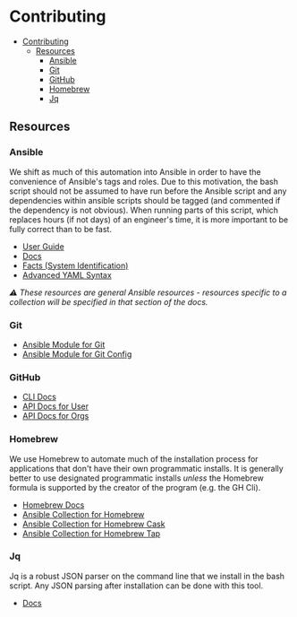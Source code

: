 # Contributing

- [Contributing](#contributing)
  - [Resources](#resources)
    - [Ansible](#ansible)
    - [Git](#git)
    - [GitHub](#github)
    - [Homebrew](#homebrew)
    - [Jq](#jq)

## Resources

### Ansible

We shift as much of this automation into Ansible in order to have the convenience of Ansible's tags and roles.  Due to this motivation, the bash script should not be assumed to have run before the Ansible script and any dependencies within ansible scripts should be tagged (and commented if the dependency is not obvious).  When running parts of this script, which replaces hours (if not days) of an engineer's time, it is more important to be fully correct than to be fast.

- [User Guide](https://docs.ansible.com/ansible/latest/user_guide/index.html)
- [Docs](https://docs.ansible.com/ansible/latest/index.html)
- [Facts (System Identification)](https://docs.ansible.com/ansible/latest/user_guide/playbooks_vars_facts.html)
- [Advanced YAML Syntax](https://docs.ansible.com/ansible/latest/user_guide/playbooks_advanced_syntax.html)

_:warning: These resources are general Ansible resources - resources specific to a collection will be specified in that section of the docs._

### Git

- [Ansible Module for Git](https://docs.ansible.com/ansible/latest/collections/ansible/builtin/git_module.html)
- [Ansible Module for Git Config](https://docs.ansible.com/ansible/latest/collections/community/general/git_config_module.html#ansible-collections-community-general-git-config-module)

### GitHub

- [CLI Docs](https://cli.github.com/manual/)
- [API Docs for User](https://docs.github.com/en/rest/reference/users#get-the-authenticated-user)
- [API Docs for Orgs](https://docs.github.com/en/rest/reference/orgs#list-organization-members)

### Homebrew

We use Homebrew to automate much of the installation process for applications that don't have their own programmatic installs.  It is generally better to use designated programmatic installs _unless_ the Homebrew formula is supported by the creator of the program (e.g. the GH Cli).

- [Homebrew Docs](https://brew.sh/)
- [Ansible Collection for Homebrew](https://docs.ansible.com/ansible/latest/collections/community/general/homebrew_module.html)
- [Ansible Collection for Homebrew Cask](https://docs.ansible.com/ansible/latest/collections/community/general/homebrew_cask_module.html)
- [Ansible Collection for Homebrew Tap](https://docs.ansible.com/ansible/latest/collections/community/general/homebrew_tap_module.html)

### Jq

Jq is a robust JSON parser on the command line that we install in the bash script.  Any JSON parsing after installation can be done with this tool.

- [Docs](https://stedolan.github.io/jq/manual/)
